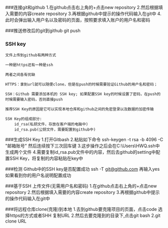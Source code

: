 ###连接git和github
    1.在github点击右上角的+点击new repository
    2.然后根据填入需要的内容create repository 
    3.再根据github中提示的操作代码输入在git中
    4.此时会弹出输入用户名以及密码的页面，按照要求填入账户的用户名和密码

###推送修改后的git到github
    git push

### SSH key
    文件上传到github有两种方式
    
    一种是https还有一种是ssh
    
    两者之间各有优缺

    HTTPS：拿到url就可以随便clone，但是在push的时候需要验证Github的用户名和密码；

    SSH：Github 需要添加本机的 SSH key; 如果配置SSH key的时候设置了密码，在push的
    时候需要输入密码，否则直接push

    推荐SSH Key的原因是它可以实现本地仓库和github之间的免密登录以及数据的加密传输

    SSH Key的组成部分:
        id_rsa(私钥文件，存放在客户端的电脑中)
        id_rsa.pub(公钥文件，需要配置到github中)

###生成SSH Key
    1.打开Gitbash
    2.粘贴如下命令
        ssh-keygen -t rsa -b 4096 -C "邮箱账号"
        然后连续按下三次回车键
    3.这步操作之后会在C:\Users\HWQ\.ssh中生成两个文件
    4.需要复制id_rsa.pub文件中的内容，然后去github的setting中配置SSH Key，将复制的内容粘贴在key中

###检测 Github中的SSH key是否配置成功
    ssh -T git@github.com
    再输入yes
    如果看到你的用户名说明配置成功

###基于SSH 上传文件(无需用户名和密码)
    1.在github点击右上角的+点击new repository
    2.然后根据填入需要的内容create repository 
    3.再根据github中提示的操作代码输入在git中

###将远程仓库clone(克隆)到本地
    1.去到github要克隆项目的页面，点击code 选择https的方式或者SHH 复制URL
    2.然后去要克隆到的目录下,点击git bash
    2.git clone URL
